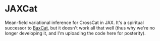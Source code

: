 # JAXCat

Mean-field variational inference for CrossCat in JAX. It's a spiritual successor to [BaxCat](https://github.com/BaxterEaves/BaxCat), but it doesn't work all that well (thus why we're no longer developing it, and I'm uploading the code here for posterity).

